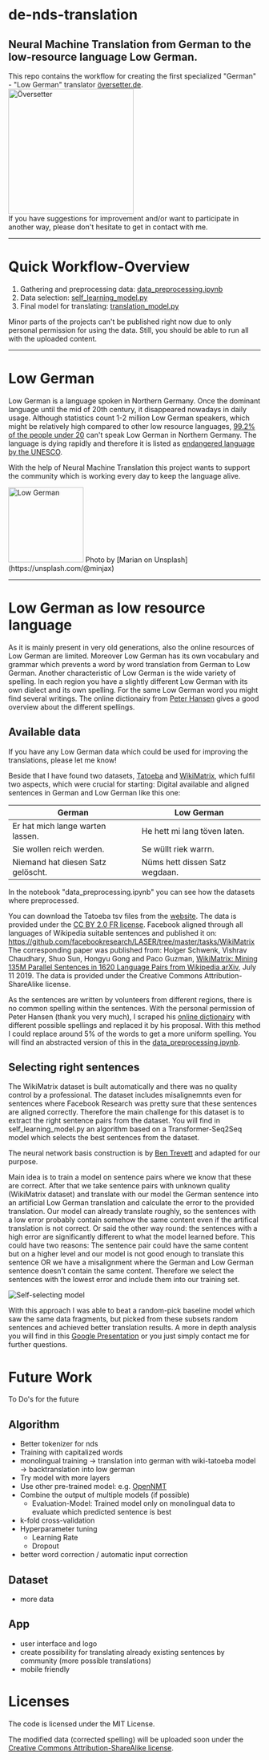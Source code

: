 # de-nds-translation

Neural Machine Translation from German to the low-resource language Low German.
------

This repo contains the workflow for creating the first specialized "German" - "Low German" translator [översetter.de](http://www.översetter.de/).
<br>
<img src="https://llmm.webo.family/index.php/s/WBMKp4oBEsKSSeo/download" alt="Översetter" width="250"/>
<br>
If you have suggestions for improvement and/or want to participate in another way, please don't hesitate to get in contact with me.

---
# Quick Workflow-Overview

1. Gathering and preprocessing data: [data_preprocessing.ipynb](https://github.com/mmcux/de-nds-translation/blob/master/data_preprocessing.ipynb)
2. Data selection: [self_learning_model.py](https://github.com/mmcux/de-nds-translation/blob/master/self_learning_model.py)
3. Final model for translating: [translation_model.py](https://github.com/mmcux/de-nds-translation/blob/master/translation_model.py)

Minor parts of the projects can't be published right now due to only personal permission for using the data. Still, you should be able to run all with the uploaded content.

---

# Low German

Low German is a language spoken in Northern Germany. Once the dominant language until the mid of 20th century, it disappeared nowadays in daily usage. Although statistics count 1-2 million Low German speakers, which might be relatively high compared to other low resource languages, [99.2% of the people under 20](http://www.ins-bremen.de/fileadmin/ins-bremen/user_upload/umfrage2016/broschuere-umfrage.pdf) can't speak Low German in Northern Germany. The language is dying rapidly and therefore it is listed as [endangered language by the UNESCO](http://www.unesco.org/new/en/culture/themes/endangered-languages/atlas-of-languages-in-danger/).

With the help of Neural Machine Translation this project wants to support the community which is working every day to keep the language alive.

<img src="https://unsplash.com/photos/T1IrtN3g8i8/download?force=true&w=640" alt="Low German" width="150"/>
Photo by [Marian on Unsplash](https://unsplash.com/@minjax)


---

# Low German as low resource language


As it is mainly present in very old generations, also the online resources of Low German are limited. Moreover Low German has its own vocabulary and grammar which prevents a word by word translation from German to Low German.
Another characteristic of Low German is the wide variety of spelling. In each region you have a slightly different Low German with its own dialect and its own spelling. For the same Low German word you might find several writings. The online dictionairy from [Peter Hansen](http://niederdeutsche-literatur.de/) gives a good overview about the different spellings.


## Available data

If you have any Low German data which could be used for improving the translations, please let me know!

Beside that I have found two datasets, [Tatoeba](https://tatoeba.org/eng/) and [WikiMatrix](https://github.com/facebookresearch/LASER/tree/master/tasks/WikiMatrix), which fulfil two aspects, which were crucial for starting: Digital available and aligned sentences in German and Low German like this one:

|    German                              |    Low German                    |
| ---------------------------------------|----------------------------------|
|    Er hat mich lange warten lassen.    |    He hett mi lang töven laten.  |
|    Sie wollen reich werden.            |    Se wüllt riek warrn.          |
|    Niemand hat diesen Satz gelöscht.   |    Nüms hett dissen Satz wegdaan.|



In the notebook "data_preprocessing.ipynb" you can see how the datasets where preprocessed.

You can download the Tatoeba tsv files from the [website](https://tatoeba.org/eng/downloads). The data is provided under the [CC BY 2.0 FR license](https://creativecommons.org/licenses/by/2.0/de/#).
Facebook aligned through all languages of Wikipedia suitable sentences and published it on: https://github.com/facebookresearch/LASER/tree/master/tasks/WikiMatrix
The corresponding paper was published from: Holger Schwenk, Vishrav Chaudhary, Shuo Sun, Hongyu Gong and Paco Guzman, [WikiMatrix: Mining 135M Parallel Sentences in 1620 Language Pairs from Wikipedia arXiv](https://arxiv.org/abs/1907.05791), July 11 2019. The data is provided under the Creative Commons Attribution-ShareAlike license.

As the sentences are written by volunteers from different regions, there is no common spelling within the sentences.
With the personal permission of Peter Hansen (thank you very much), I scraped his [online dictionairy](http://niederdeutsche-literatur.de/) with different possible spellings and replaced it by his proposal. With this method I could replace around 5% of the words to get a more uniform spelling. You will find an abstracted version of this in the [data_preprocessing.ipynb](https://github.com/mmcux/de-nds-translation/blob/master/data_preprocessing.ipynb).


## Selecting right sentences

The WikiMatrix dataset is built automatically and there was no quality control by a professional. The dataset includes misalignemnts even for sentences where Facebook Research was pretty sure that these sentences are aligned correctly. Therefore the main challenge for this dataset is to extract the right sentence pairs from the dataset.
You will find in self_learning_model.py an algorithm based on a Transformer-Seq2Seq model which selects the best sentences from the dataset.

The neural network basis construction is by [Ben Trevett](https://github.com/bentrevett/pytorch-seq2seq) and adapted for our purpose.

Main idea is to train a model on sentence pairs where we know that these are correct. After that we take sentence pairs with unknown quality (WikiMatrix dataset) and translate with our model the German sentence into an artificial Low German translation and calculate the error to the provided translation. Our model can already translate roughly, so the sentences with a low error probably contain somehow the same content even if the artifical translation is not correct. Or said the other way round: the sentences with a high error are significantly different to what the model learned before. This could have two reasons: The sentence pair could have the same content but on a higher level and our model is not good enough to translate this sentence OR we have a misalignment where the German and Low German sentence doesn't contain the same content.
Therefore we select the sentences with the lowest error and include them into our training set.



![Self-selecting model](https://llmm.webo.family/index.php/s/PSyQy22gSAoYJeK/download)

With this approach I was able to beat a random-pick baseline model which saw the same data fragments, but picked from these subsets random sentences and achieved better translation results. A more in depth analysis you will find in this [Google Presentation](https://docs.google.com/presentation/d/1-k97OhQeJvNb7LOp1YmvM_uFXjmrL8MxLcaKbGJlag4/edit?usp=sharing) or you just simply contact me for further questions.


# Future Work

To Do's for the future

## Algorithm

* Better tokenizer for nds
* Training with capitalized words
* monolingual training -> translation into german with wiki-tatoeba model -> backtranslation into low german
* Try model with more layers
* Use other pre-trained model: e.g. [OpenNMT](https://opennmt.net/Models-py/)
* Combine the output of multiple models (if possible)
  * Evaluation-Model: Trained model only on monolingual data to evaluate which predicted sentence is best
* k-fold cross-validation
* Hyperparameter tuning
  * Learning Rate
  * Dropout
* better word correction / automatic input correction

## Dataset

* more data

## App

* user interface and logo
* create possibility for translating already existing sentences by community (more possible translations)
* mobile friendly

# Licenses

The code is licensed under the MIT License.

The modified data (corrected spelling) will be uploaded soon under the [Creative Commons Attribution-ShareAlike license](https://creativecommons.org/licenses/by-sa/2.5/).


